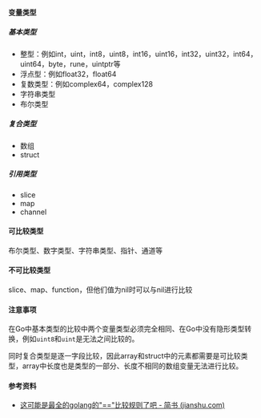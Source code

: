 #### 变量类型

##### 基本类型

- 整型：例如int，uint，int8，uint8，int16，uint16，int32，uint32，int64，uint64，byte，rune，uintptr等
- 浮点型：例如float32，float64
- 复数类型：例如complex64，complex128
- 字符串类型
- 布尔类型

##### 复合类型

- 数组
- struct

##### 引用类型

- slice
- map
- channel

#### 可比较类型

布尔类型、数字类型、字符串类型、指针、通道等

#### 不可比较类型

slice、map、function，但他们值为nil时可以与nil进行比较



#### 注意事项

在Go中基本类型的比较中两个变量类型必须完全相同、在Go中没有隐形类型转换，例如`uint8`和`uint`是无法之间比较的。

同时复合类型是逐一字段比较，因此array和struct中的元素都需要是可比较类型，array中长度也是类型的一部分、长度不相同的数组变量无法进行比较。



#### 参考资料

- [这可能是最全的golang的"=="比较规则了吧 - 简书 (jianshu.com)](https://www.jianshu.com/p/a982807819fa)